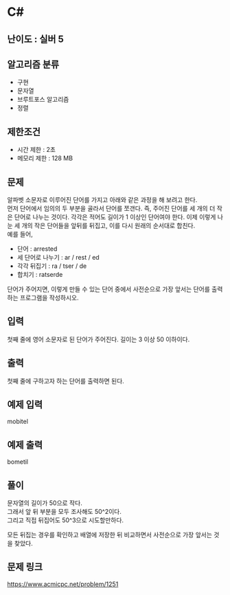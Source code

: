 # C#

## 난이도 : 실버 5

## 알고리즘 분류
  - 구현
  - 문자열
  - 브루트포스 알고리즘
  - 정렬

## 제한조건
  - 시간 제한 : 2초
  - 메모리 제한 : 128 MB

## 문제
알파벳 소문자로 이루어진 단어를 가지고 아래와 같은 과정을 해 보려고 한다.<br/>
먼저 단어에서 임의의 두 부분을 골라서 단어를 쪼갠다. 즉, 주어진 단어를 세 개의 더 작은 단어로 나누는 것이다. 각각은 적어도 길이가 1 이상인 단어여야 한다. 이제 이렇게 나눈 세 개의 작은 단어들을 앞뒤를 뒤집고, 이를 다시 원래의 순서대로 합친다.<br/>
예를 들어,<br/>

  - 단어 : arrested
  - 세 단어로 나누기 : ar / rest / ed
  - 각각 뒤집기 : ra / tser / de
  - 합치기 : ratserde

단어가 주어지면, 이렇게 만들 수 있는 단어 중에서 사전순으로 가장 앞서는 단어를 출력하는 프로그램을 작성하시오.<br/>


## 입력
첫째 줄에 영어 소문자로 된 단어가 주어진다. 길이는 3 이상 50 이하이다.<br/>


## 출력
첫째 줄에 구하고자 하는 단어를 출력하면 된다.<br/>


## 예제 입력
mobitel<br/>


## 예제 출력
bometil<br/>


## 풀이
문자열의 길이가 50으로 작다.<br/>
그래서 앞 뒤 부분을 모두 조사해도 50^2이다.<br/>
그리고 직접 뒤집어도 50^3으로 시도할만하다.<br/>


모든 뒤집는 경우를 확인하고 배열에 저장한 뒤 비교하면서 사전순으로 가장 앞서는 것을 찾았다.<br/>


## 문제 링크
https://www.acmicpc.net/problem/1251